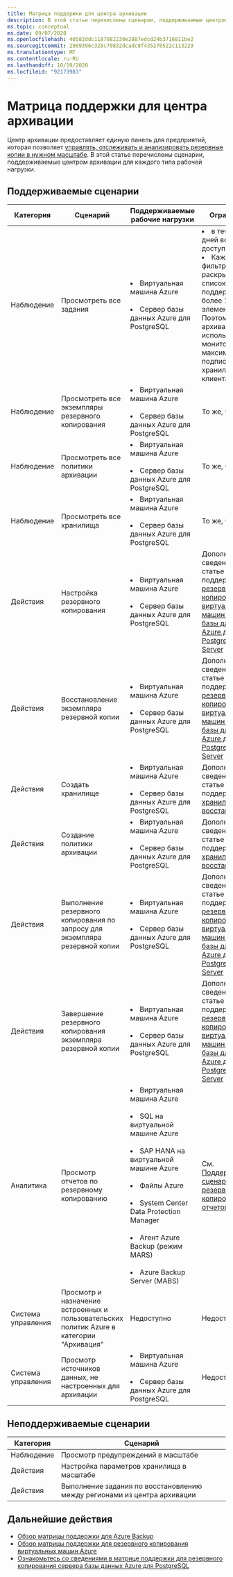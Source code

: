 ```yaml
---
title: Матрица поддержки для центра архивации
description: В этой статье перечислены сценарии, поддерживаемые центром архивации для каждого типа рабочей нагрузки.
ms.topic: conceptual
ms.date: 09/07/2020
ms.openlocfilehash: 40582ddc1187082230e2887edcd24b3716811be2
ms.sourcegitcommit: 2989396c328c70832dcadc8f435270522c113229
ms.translationtype: MT
ms.contentlocale: ru-RU
ms.lasthandoff: 10/19/2020
ms.locfileid: "92173983"
---
```

# <a name="support-matrix-for-backup-center"></a>Матрица поддержки для центра архивации

Центр архивации предоставляет единую панель для предприятий, которая позволяет [управлять, отслеживать и анализировать резервные копии в нужном масштабе](backup-center-overview.md). В этой статье перечислены сценарии, поддерживаемые центром архивации для каждого типа рабочей нагрузки.

## <a name="supported-scenarios"></a>Поддерживаемые сценарии

| **Категория** | **Сценарий**  | **Поддерживаемые рабочие нагрузки**  | **Ограничения** |
| -------------| ------------- | ----------------------- |------------|
| Наблюдение   | Просмотреть все задания | <li> Виртуальная машина Azure <br><br> <li> Сервер базы данных Azure для PostgreSQL | <li> в течение 7 дней все задания доступны. <br> <li> Каждый фильтр/раскрывающийся список поддерживает не более 1000 элементов. Поэтому Центр архивации можно использовать для мониторинга максимум 1000 подписок и 1000 хранилищ между клиентами. |
| Наблюдение | Просмотреть все экземпляры резервного копирования | <li> Виртуальная машина Azure <br><br> <li> Сервер базы данных Azure для PostgreSQL | То же, что и выше |
| Наблюдение | Просмотреть все политики архивации | <li> Виртуальная машина Azure <br><br> <li> Сервер базы данных Azure для PostgreSQL | То же, что и выше |
| Наблюдение | Просмотреть все хранилища | <li> Виртуальная машина Azure <br><br> <li> Сервер базы данных Azure для PostgreSQL | То же, что и выше |
| Действия | Настройка резервного копирования | <li> Виртуальная машина Azure <br><br> <li> Сервер базы данных Azure для PostgreSQL | Дополнительные сведения см. в статье матрицы поддержки для [резервного копирования виртуальных машин Azure](./backup-support-matrix-iaas.md) и [базы данных Azure для PostgreSQL Server](backup-azure-database-postgresql.md#support-matrix) . |
| Действия | Восстановление экземпляра резервной копии | <li> Виртуальная машина Azure <br><br> <li> Сервер базы данных Azure для PostgreSQL | Дополнительные сведения см. в статье матрицы поддержки для [резервного копирования виртуальных машин Azure](./backup-support-matrix-iaas.md) и [базы данных Azure для PostgreSQL Server](backup-azure-database-postgresql.md#support-matrix) . |
| Действия | Создать хранилище | <li> Виртуальная машина Azure <br><br> <li> Сервер базы данных Azure для PostgreSQL | Дополнительные сведения см. в статье матрицы поддержки для [хранилища служб восстановления](./backup-support-matrix.md#vault-support) . |
| Действия | Создание политики архивации | <li> Виртуальная машина Azure <br><br> <li> Сервер базы данных Azure для PostgreSQL | Дополнительные сведения см. в статье матрицы поддержки для [хранилища служб восстановления](./backup-support-matrix.md#vault-support) . |
| Действия | Выполнение резервного копирования по запросу для экземпляра резервной копии | <li> Виртуальная машина Azure <br><br> <li> Сервер базы данных Azure для PostgreSQL | Дополнительные сведения см. в статье матрицы поддержки для [резервного копирования виртуальных машин Azure](./backup-support-matrix-iaas.md) и [базы данных Azure для PostgreSQL Server](backup-azure-database-postgresql.md#support-matrix) . |
| Действия | Завершение резервного копирования экземпляра резервной копии | <li> Виртуальная машина Azure <br><br> <li> Сервер базы данных Azure для PostgreSQL | Дополнительные сведения см. в статье матрицы поддержки для [резервного копирования виртуальных машин Azure](./backup-support-matrix-iaas.md) и [базы данных Azure для PostgreSQL Server](backup-azure-database-postgresql.md#support-matrix) . |
| Аналитика | Просмотр отчетов по резервному копированию | <li> Виртуальная машина Azure <br><br> <li> SQL на виртуальной машине Azure <br><br> <li> SAP HANA на виртуальной машине Azure <br><br> <li> Файлы Azure <br><br> <li> System Center Data Protection Manager <br><br> <li> Агент Azure Backup (режим MARS) <br><br> <li> Azure Backup Server (MABS) | См. [Поддерживаемые сценарии резервного копирования отчетов](./configure-reports.md#supported-scenarios) |
| Система управления | Просмотр и назначение встроенных и пользовательских политик Azure в категории "Архивация" | Недоступно | Недоступно |
| Система управления | Просмотр источников данных, не настроенных для архивации | <li> Виртуальная машина Azure <br><br> <li> Сервер базы данных Azure для PostgreSQL | Недоступно |

## <a name="unsupported-scenarios"></a>Неподдерживаемые сценарии

| **Категория** | **Сценарий**  |
|--------------|---------------|
| Наблюдение | Просмотр предупреждений в масштабе |
| Действия | Настройка параметров хранилища в масштабе |
| Действия | Выполнение задания по восстановлению между регионами из центра архивации |

## <a name="next-steps"></a>Дальнейшие действия

* [Обзор матрицы поддержки для Azure Backup](./backup-support-matrix.md)
* [Обзор матрицы поддержки для резервного копирования виртуальных машин Azure](./backup-support-matrix-iaas.md)
* [Ознакомьтесь со сведениями в матрице поддержки для резервного копирования сервера базы данных Azure для PostgreSQL](backup-azure-database-postgresql.md#support-matrix)